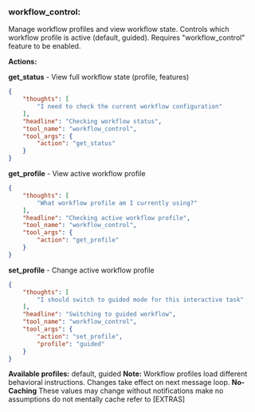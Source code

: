 ### workflow_control:
Manage workflow profiles and view workflow state.
Controls which workflow profile is active (default, guided).
Requires "workflow_control" feature to be enabled.

**Actions:**

**get_status** - View full workflow state (profile, features)
~~~json
{
    "thoughts": [
        "I need to check the current workflow configuration"
    ],
    "headline": "Checking workflow status",
    "tool_name": "workflow_control",
    "tool_args": {
        "action": "get_status"
    }
}
~~~

**get_profile** - View active workflow profile
~~~json
{
    "thoughts": [
        "What workflow profile am I currently using?"
    ],
    "headline": "Checking active workflow profile",
    "tool_name": "workflow_control",
    "tool_args": {
        "action": "get_profile"
    }
}
~~~

**set_profile** - Change active workflow profile
~~~json
{
    "thoughts": [
        "I should switch to guided mode for this interactive task"
    ],
    "headline": "Switching to guided workflow",
    "tool_name": "workflow_control",
    "tool_args": {
        "action": "set_profile",
        "profile": "guided"
    }
}
~~~

**Available profiles:** default, guided
**Note:** Workflow profiles load different behavioral instructions. Changes take effect on next message loop.
**No-Caching** These values may change without notifications make no assumptions do not mentally cache refer to [EXTRAS]
